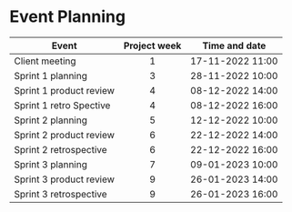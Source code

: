 # Event Planning

|Event                      |Project week   |Time and date      |
|---------------            |:-------------:|-------------------|
|Client meeting             |1              |17-11-2022 11:00   |
|Sprint 1 planning          |3              |28-11-2022 10:00   |
|Sprint 1 product review    |4              |08-12-2022 14:00   |
|Sprint 1 retro Spective    |4              |08-12-2022 16:00   |
|Sprint 2 planning          |5              |12-12-2022 10:00   |
|Sprint 2 product review    |6              |22-12-2022 14:00   |
|Sprint 2 retrospective     |6              |22-12-2022 16:00   |
|Sprint 3 planning          |7              |09-01-2023 10:00   |
|Sprint 3 product review    |9              |26-01-2023 14:00   |
|Sprint 3 retrospective     |9              |26-01-2023 16:00   |